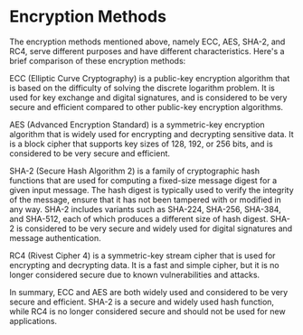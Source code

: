 # Encryption Methods

The encryption methods mentioned above, namely ECC, AES, SHA-2, and RC4, serve different purposes and have different characteristics. Here's a brief comparison of these encryption methods:

ECC (Elliptic Curve Cryptography) is a public-key encryption algorithm that is based on the difficulty of solving the discrete logarithm problem. It is used for key exchange and digital signatures, and is considered to be very secure and efficient compared to other public-key encryption algorithms.

AES (Advanced Encryption Standard) is a symmetric-key encryption algorithm that is widely used for encrypting and decrypting sensitive data. It is a block cipher that supports key sizes of 128, 192, or 256 bits, and is considered to be very secure and efficient.

SHA-2 (Secure Hash Algorithm 2) is a family of cryptographic hash functions that are used for computing a fixed-size message digest for a given input message. The hash digest is typically used to verify the integrity of the message, ensure that it has not been tampered with or modified in any way. SHA-2 includes variants such as SHA-224, SHA-256, SHA-384, and SHA-512, each of which produces a different size of hash digest. SHA-2 is considered to be very secure and widely used for digital signatures and message authentication.

RC4 (Rivest Cipher 4) is a symmetric-key stream cipher that is used for encrypting and decrypting data. It is a fast and simple cipher, but it is no longer considered secure due to known vulnerabilities and attacks.

In summary, ECC and AES are both widely used and considered to be very secure and efficient. SHA-2 is a secure and widely used hash function, while RC4 is no longer considered secure and should not be used for new applications.
